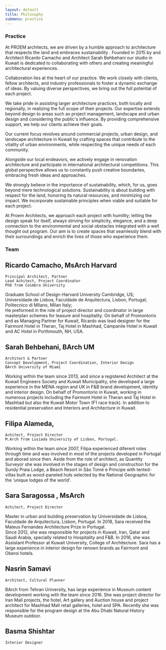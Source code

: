 ```yaml
---
layout: default
title: Philosophy
submenu: practice
---
```


### Practice 

At PROEM architects, we are driven by a humble approach to architecture that respects the land and embraces sustainability . Founded in 2015 by and Architect Ricardo Camacho and Architect Sarah Behbehani our studio in Kuwait is dedicated to collaborating with others and creating meaningful architectural experiences.

Collaboration lies at the heart of our practice. We work closely with clients, fellow architects, and industry professionals to foster a dynamic exchange of ideas. By valuing diverse perspectives, we bring out the full potential of each project.

We take pride in assisting larger architecture practices, both locally and regionally, in realizing the full scope of their projects. Our expertise extends beyond design to areas such as project management, landscape and urban design and considering the public's influence. By providing comprehensive support, we help our clients achieve their goals.

Our current focus revolves around commercial projects, urban design, and landscape architecture in Kuwait by crafting spaces that contribute to the vitality of urban environments, while respecting the unique needs of each community.

Alongside our local endeavors, we actively engage in renovation architecture and participate in international architectural competitions. This global perspective allows us to constantly push creative boundaries, embracing fresh ideas and approaches.

We strongly believe in the importance of sustainability, which, for us, goes beyond mere technological solutions. Sustainability is about building with respect for the land, honoring its natural resources, and minimizing our impact. We incorporate sustainable principles when viable and suitable for each project.

At Proem Architects, we approach each project with humility; letting the design speak for itself, always striving for simplicity, elegance, and a deep connection to the environmental and social obstacles integrated with a well thought out program. Our aim is to create spaces that seamlessly blend with their surroundings and enrich the lives of those who experience them.

### Team


## Ricardo Camacho, MsArch Harvard

	Principal Architect, Partner
	Lead Achitect, Project Coordinator  
	PhD from Coimbra University  

Graduate School of Design-Harvard University Cambridge, US; Universidade de Lisboa, Faculdade de Arquitectura, Lisbon, Portugal; Politecnico di Milano, Milan Italy;  
He preformed in the role of project director and coordinator in large masterplan schemes for leasure and hospitality. On behalf of Promontorio and as Managing Partner for Kuwait, Ricardo was lead designer for the Fairmont Hotel in Theran, Taj Hotel in Mashhad, Campanile Hotel in Kuwait and AC Hotel in Porthmouth, NH, USA.

## Sarah Behbehani, BArch UM 

	Architect & Partner 
	Concept Development, Project Coordination, Interior Design 
	BArch University of Miami

Working within the team since 2013, and since a registered Architect at the Kuwait Engineers Society and Kuwait Municipality, she developed a large experience in the MENA region and UK in F&B brand development, identity and interior design. On behalf of Promontorio in Kuwait, working in numerous projects including the Fairmont Hotel in Theran and Taj Hotel in Mashhad but also the Kuwait Motor Town (F1 race track). In addition to residential preservation and Interiors and Architecture in Kuwait.


## Filipa Alameda, 

	Achitect, Project Director
	M.Arch from Lusiada University of Lisbon, Portugal.

Working within the team since 2007, Filipa experienced diferent roles through time and was involved in most of the projects developed in Portugal and aborad since then. Aside from the role of architect, as Quantity Surveyor she was involved in the stages of design and construction for the Sundy Praia Lodge, a Beach Resort in São Tomé e Principe with tented-villas built as wood-paneled huts selected by the National Geographic for the ‘unique lodges of the world’.


## Sara Saragossa , MsArch

	Achitect, Project Director  

Master in urban and building preservation by Universidade de Lisboa, Faculdade de Arquitectura, Lisbon, Portugal. In 2018, Sara received the Mateus Fernandes Architecture Prize in Portugal.  
Since 2012, she was responsible for projects in Kuwait, Iran, Qatar and Saudi Arabia, specially related to Hospitality and F&B. In 2016, she was Assistant Professor at Kuwait University, College of Architecture. Sara has a large experience in interior design for renown brands as Fairmont and Oberoi hotels.


## Nasrin Samavi 

	Architect, Cultural Planner  

BArch from Tehran University, has large experience in Museum content development working with the team since 2016. She was project director for Iran Mall projects, the hotel, Art gallery and Auction house and project architect for Mashhad Mall retail galleries, hotel and SPA. Recently she was responsible for the program design at the Abu Dhabi Natural History Museum outdoor.

## Basma Shishtar

	Interior Designer 






